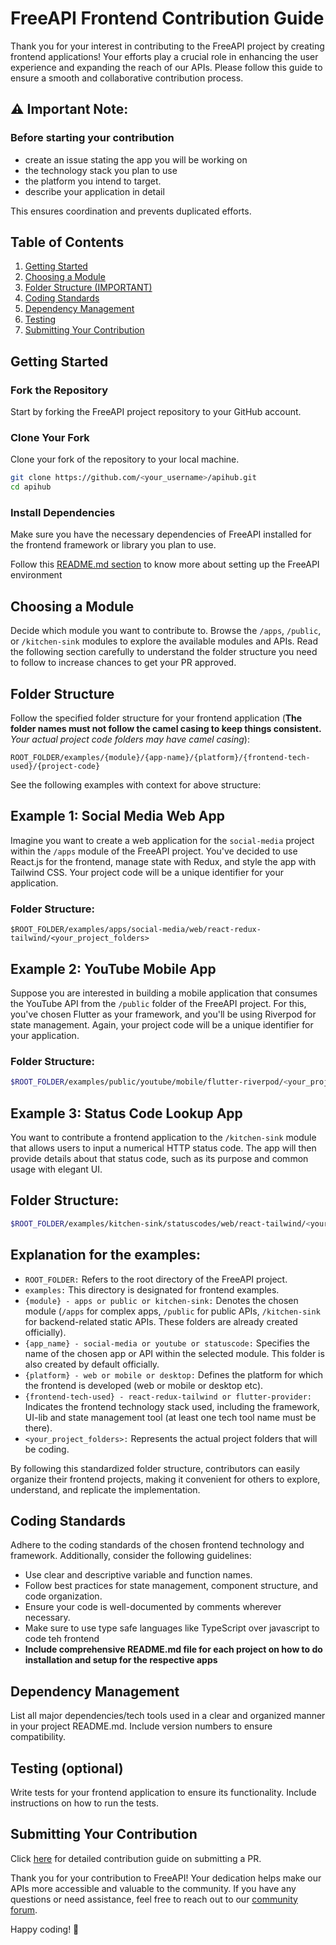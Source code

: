 # FreeAPI Frontend Contribution Guide

Thank you for your interest in contributing to the FreeAPI project by creating frontend applications! Your efforts play a crucial role in enhancing the user experience and expanding the reach of our APIs. Please follow this guide to ensure a smooth and collaborative contribution process.

## ⚠️ Important Note:

### Before starting your contribution

- create an issue stating the app you will be working on
- the technology stack you plan to use
- the platform you intend to target.
- describe your application in detail

This ensures coordination and prevents duplicated efforts.

## Table of Contents

1. [Getting Started](#getting-started)
2. [Choosing a Module](#choosing-a-module)
3. [Folder Structure (IMPORTANT)](#folder-structure-main)
4. [Coding Standards](#coding-standards)
5. [Dependency Management](#dependency-management)
6. [Testing](#testing)
7. [Submitting Your Contribution](#submitting-your-contribution)

## Getting Started <a name="getting-started"></a>

### Fork the Repository

Start by forking the FreeAPI project repository to your GitHub account.

### Clone Your Fork

Clone your fork of the repository to your local machine.

```bash
git clone https://github.com/<your_username>/apihub.git
cd apihub
```

### Install Dependencies

Make sure you have the necessary dependencies of FreeAPI installed for the frontend framework or library you plan to use.

Follow this [README.md section](https://github.com/hiteshchoudhary/apihub/blob/main/README.md#-installation) to know more about setting up the FreeAPI environment

## Choosing a Module <a name="choosing-a-module"></a>

Decide which module you want to contribute to. Browse the `/apps`, `/public`, or `/kitchen-sink` modules to explore the available modules and APIs. Read the following section carefully to understand the folder structure you need to follow to increase chances to get your PR approved.

## Folder Structure <a name="folder-structure-main"></a>

Follow the specified folder structure for your frontend application (**The folder names must not follow the camel casing to keep things consistent.** _Your actual project code folders may have camel casing_):

```
ROOT_FOLDER/examples/{module}/{app-name}/{platform}/{frontend-tech-used}/{project-code}
```

See the following examples with context for above structure:

## Example 1: Social Media Web App

Imagine you want to create a web application for the `social-media` project within the `/apps` module of the FreeAPI project. You've decided to use React.js for the frontend, manage state with Redux, and style the app with Tailwind CSS. Your project code will be a unique identifier for your application.

### Folder Structure:

```
$ROOT_FOLDER/examples/apps/social-media/web/react-redux-tailwind/<your_project_folders>
```

## Example 2: YouTube Mobile App

Suppose you are interested in building a mobile application that consumes the YouTube API from the `/public` folder of the FreeAPI project. For this, you've chosen Flutter as your framework, and you'll be using Riverpod for state management. Again, your project code will be a unique identifier for your application.

### Folder Structure:

```bash
$ROOT_FOLDER/examples/public/youtube/mobile/flutter-riverpod/<your_project_folders>
```

## Example 3: Status Code Lookup App

You want to contribute a frontend application to the `/kitchen-sink` module that allows users to input a numerical HTTP status code. The app will then provide details about that status code, such as its purpose and common usage with elegant UI.

## Folder Structure:

```bash
$ROOT_FOLDER/examples/kitchen-sink/statuscodes/web/react-tailwind/<your_project_folders>
```

## Explanation for the examples:

- `ROOT_FOLDER:` Refers to the root directory of the FreeAPI project.
- `examples:` This directory is designated for frontend examples.
- `{module} - apps or public or kitchen-sink:` Denotes the chosen module (`/apps` for complex apps, `/public` for public APIs, `/kitchen-sink` for backend-related static APIs. These folders are already created officially).
- `{app_name} - social-media or youtube or statuscode:` Specifies the name of the chosen app or API within the selected module. This folder is also created by default officially.
- `{platform} - web or mobile or desktop:` Defines the platform for which the frontend is developed (web or mobile or desktop etc).
- `{frontend-tech-used} - react-redux-tailwind or flutter-provider:` Indicates the frontend technology stack used, including the framework, UI-lib and state management tool (at least one tech tool name must be there).
- `<your_project_folders>:` Represents the actual project folders that will be coding.

By following this standardized folder structure, contributors can easily organize their frontend projects, making it convenient for others to explore, understand, and replicate the implementation.

## Coding Standards <a name="coding-standards"></a>

Adhere to the coding standards of the chosen frontend technology and framework. Additionally, consider the following guidelines:

- Use clear and descriptive variable and function names.
- Follow best practices for state management, component structure, and code organization.
- Ensure your code is well-documented by comments wherever necessary.
- Make sure to use type safe languages like TypeScript over javascript to code teh frontend
- **Include comprehensive README.md file for each project on how to do installation and setup for the respective apps**

## Dependency Management <a name="dependency-management"></a>

List all major dependencies/tech tools used in a clear and organized manner in your project README.md. Include version numbers to ensure compatibility.

## Testing (optional) <a name="testing"></a>

Write tests for your frontend application to ensure its functionality. Include instructions on how to run the tests.

## Submitting Your Contribution <a name="submitting-your-contribution"></a>

Click [here](https://github.com/hiteshchoudhary/apihub/blob/main/CONTRIBUTING.md) for detailed contribution guide on submitting a PR.

Thank you for your contribution to FreeAPI! Your dedication helps make our APIs more accessible and valuable to the community. If you have any questions or need assistance, feel free to reach out to our [community forum](https://exampleforum.com).

Happy coding! 🚀
